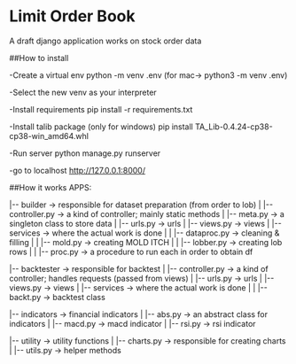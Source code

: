 # Limit Order Book

A draft django application works on stock order data

##How to install

-Create a virtual env
python -m venv .env
(for mac-> python3 -m venv .env)

-Select the new venv as your interpreter

-Install requirements
pip install -r requirements.txt

-Install talib package 
(only for windows)
pip install TA_Lib-0.4.24-cp38-cp38-win_amd64.whl

-Run server
python manage.py runserver

-go to localhost
http://127.0.0.1:8000/

##How it works
APPS:

|-- builder -> responsible for dataset preparation (from order to lob)
   |   |-- controller.py -> a kind of controller; mainly static methods
   |   |-- meta.py -> a singleton class to store data
   |   |-- urls.py -> urls
   |   |-- views.py -> views
   |   |-- services -> where the actual work is done
   |   |   |-- dataproc.py -> cleaning & filling
   |   |   |-- mold.py -> creating MOLD ITCH
   |   |   |-- lobber.py -> creating lob rows
   |   |   |-- proc.py -> a procedure to run each in order to obtain df
   
|-- backtester -> responsible for backtest
   |   |-- controller.py -> a kind of controller; handles requests (passed from views)
   |   |-- urls.py -> urls
   |   |-- views.py -> views
   |   |-- services -> where the actual work is done
   |   |   |-- backt.py -> backtest class

|-- indicators -> financial indicators
   |   |-- abs.py -> an abstract class for indicators
   |   |-- macd.py -> macd indicator
   |   |-- rsi.py -> rsi indicator
   
|-- utility -> utility functions
   |   |-- charts.py -> responsible for creating charts
   |   |-- utils.py -> helper methods
